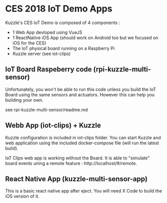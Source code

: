 # CES 2018 IoT Demo Apps 

Kuzzle's CES IoT Demo is composed of 4 components :

* 1 Web App devloped using VueJS
* 1 ReactNative iOS App (should work on Android too but we focused on iOS for the CES)
* The IoT physical board running on a Raspberry Pi
* Kuzzle server (see iot-clips)

## IoT Board Raspeberry code (rpi-kuzzle-multi-sensor)

Unfortunately, you won't be able to run this code unless you build the IoT Board using the same sensors and actuators. However this can help you building your own.

see rpi-kuzzle-multi-sensor/readme.md

## Webb App (iot-clips) + Kuzzle

Kuzzle configuration is included in iot-clips folder. You can start Kuzzle and web application using the included docker-compose file (will run the latest build).

IoT Clips web app is working without the Board. It is able to "simulate" board events uning a remote feature : http://localhost/#/remote.

## React Native App (kuzzle-multi-sensor-app)

This is a basic react native app after eject. You will need X Code to build the iOS version of it.





